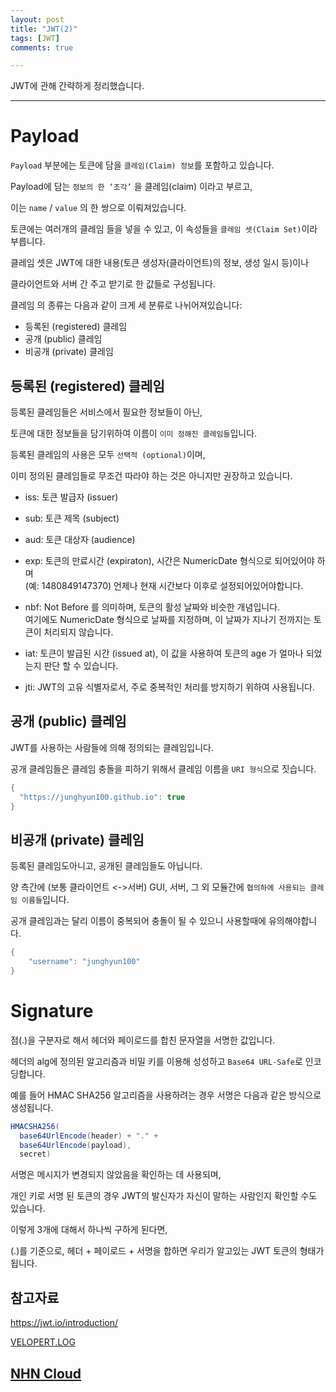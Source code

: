 ```yaml
---
layout: post
title: "JWT(2)"
tags: [JWT]
comments: true

---
```


JWT에 관해 간략하게 정리했습니다.

---

# Payload

`Payload` 부분에는 토큰에 담을 `클레임(Claim) 정보`를 포함하고 있습니다. 

Payload에 담는 `정보의 한 ‘조각’` 을 클레임(claim) 이라고 부르고, 

이는 `name` / `value` 의 한 쌍으로 이뤄져있습니다. 

토큰에는 여러개의 클레임 들을 넣을 수 있고, 이 속성들을 `클레임 셋(Claim Set)`이라 부릅니다.

클레임 셋은 JWT에 대한 내용(토큰 생성자(클라이언트)의 정보, 생성 일시 등)이나 

클라이언트와 서버 간 주고 받기로 한 값들로 구성됩니다.

클레임 의 종류는 다음과 같이 크게 세 분류로 나뉘어져있습니다:

* 등록된 (registered) 클레임
* 공개 (public) 클레임
* 비공개 (private) 클레임

## 등록된 (registered) 클레임

등록된 클레임들은 서비스에서 필요한 정보들이 아닌, 

토큰에 대한 정보들을 담기위하여 이름이 `이미 정해진 클레임들`입니다. 

등록된 클레임의 사용은 모두 `선택적 (optional)`이며, 

이미 정의된 클레임들로 무조건 따라야 하는 것은 아니지만 권장하고 있습니다. 

* iss: 토큰 발급자 (issuer)

* sub: 토큰 제목 (subject)

* aud: 토큰 대상자 (audience)

* exp: 토큰의 만료시간 (expiraton), 시간은 NumericDate 형식으로 되어있어야 하며<br>(예: 1480849147370) 언제나 현재 시간보다 이후로 설정되어있어야합니다.

* nbf: Not Before 를 의미하며, 토큰의 활성 날짜와 비슷한 개념입니다. <br>여기에도 NumericDate 형식으로 날짜를 지정하며, 이 날짜가 지나기 전까지는 토큰이 처리되지 않습니다.

* iat: 토큰이 발급된 시간 (issued at), 이 값을 사용하여 토큰의 age 가 얼마나 되었는지 판단 할 수 있습니다.

* jti: JWT의 고유 식별자로서, 주로 중복적인 처리를 방지하기 위하여 사용됩니다. 

## 공개 (public) 클레임

JWT를 사용하는 사람들에 의해 정의되는 클레임입니다. 

공개 클레임들은 클레임 충돌을 피하기 위해서 클레임 이름을 `URI 형식`으로 짓습니다.

```java
{
  "https://junghyun100.github.io": true
}
```

## 비공개 (private) 클레임

등록된 클레임도아니고, 공개된 클레임들도 아닙니다. 

양 측간에 (보통 클라이언트 <->서버) GUI, 서버, 그 외 모듈간에 `협의하에 사용되는 클레임 이름들`입니다. 

공개 클레임과는 달리 이름이 중복되어 충돌이 될 수 있으니 사용할때에 유의해야합니다.

```java
{
    "username": "junghyun100"
}
```

# Signature

점(.)을 구분자로 해서 헤더와 페이로드를 합친 문자열을 서명한 값입니다. 

헤더의 alg에 정의된 알고리즘과 비밀 키를 이용해 성성하고 `Base64 URL-Safe`로 인코딩합니다.

예를 들어 HMAC SHA256 알고리즘을 사용하려는 경우 서명은 다음과 같은 방식으로 생성됩니다.

```java
HMACSHA256(
  base64UrlEncode(header) + "." +
  base64UrlEncode(payload),
  secret)
```

서명은 메시지가 변경되지 않았음을 확인하는 데 사용되며, 

개인 키로 서명 된 토큰의 경우 JWT의 발신자가 자신이 말하는 사람인지 확인할 수도 있습니다.

이렇게 3개에 대해서 하나씩 구하게 된다면,

(.)를 기준으로, 헤더 + 페이로드 + 서명을 합하면 우리가 알고있는 JWT 토큰의 형태가 됩니다.

## 참고자료

<a href="https://jwt.io/introduction/">https://jwt.io/introduction/</a>

<a href="https://velopert.com/2389">VELOPERT.LOG</a>

<a href="https://meetup.toast.com/posts/239">NHN Cloud</a>
---
